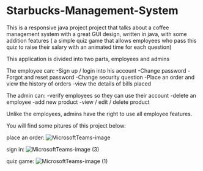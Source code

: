 # Starbucks-Management-System

This is a responsive java project project that talks about a coffee management system with a great GUI design, written in java, with some addition features 
( a simple quiz game that allows employees who pass this quiz to raise their salary with an animated time for each question)

This application is divided into two parts, employees and admins

The employee can:
  -Sign up / login into his account 
  -Change password
  -Forgot and reset password
  -Change security question
  -Place an order and view the history of orders
  -view the details of bills placed 
 
 
The admin can: 
  -verify employees so they can use their account
  -delete an employee
  -add new product
  -view / edit / delete product
  
Unlike the employees, admins have the right to use all employee features.

You will find some pitures of this project below:

place an order:
![MicrosoftTeams-image](https://user-images.githubusercontent.com/104064533/164467081-ffe05cf6-1192-4a63-bd0b-e5e7f50f063c.png)

sign in:
![MicrosoftTeams-image (3)](https://user-images.githubusercontent.com/104064533/164467322-daa0d4f4-ad64-4788-a02b-94a8cf9f3b1c.png)

quiz game:
![MicrosoftTeams-image (1)](https://user-images.githubusercontent.com/104064533/164467339-b2cdeb41-f2d6-4f48-a409-57364fd8f7a9.png)
  
